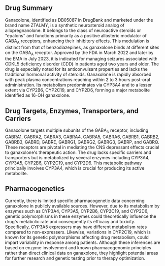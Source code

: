 ## Drug Summary
Ganaxolone, identified as DB05087 in DrugBank and marketed under the brand name ZTALMY, is a synthetic neurosteroid analog of allopregnanolone. It belongs to the class of neuroactive steroids or "epalons" and functions primarily as a positive allosteric modulator of GABA<sub>A</sub> receptors, enhancing their inhibitory effects. This modulation is distinct from that of benzodiazepines, as ganaxolone binds at different sites on the GABA<sub>A</sub> receptor. Approved by the FDA in March 2022 and later by the EMA in July 2023, it is indicated for managing seizures associated with CDKL5 deficiency disorder (CDD) in patients aged two years and older. The drug is especially noted for its anticonvulsant properties and lacks the traditional hormonal activity of steroids. Ganaxolone is rapidly absorbed with peak plasma concentrations reaching within 2 to 3 hours post-oral administration. Its metabolism predominates via CYP3A4 and to a lesser extent via CYP2B6, CYP2C19, and CYP2D6, forming a major metabolite identified as 16-OH ganaxolone.

## Drug Targets, Enzymes, Transporters, and Carriers
Ganaxolone targets multiple subunits of the GABA<sub>A</sub> receptor, including GABRA1, GABRA2, GABRA3, GABRA4, GABRA5, GABRA6, GABRB1, GABRB2, GABRB3, GABRD, GABRE, GABRG1, GABRG2, GABRG3, GABRP, and GABRQ. These receptors are pivotal in mediating the CNS depressant effects crucial to ganaxolone's therapeutic action. The drug lacks specific carriers and transporters but is metabolized by several enzymes including CYP3A4, CYP3A5, CYP2B6, CYP2C19, and CYP2D6. This metabolic pathway principally involves CYP3A4, which is crucial for producing its active metabolite.

## Pharmacogenetics
Currently, there is limited specific pharmacogenetic data concerning ganaxolone in publicly available sources. However, due to its metabolism by enzymes such as CYP3A4, CYP3A5, CYP2B6, CYP2C19, and CYP2D6, genetic polymorphisms in these enzymes could theoretically influence the drug's metabolic rate and consequently its efficacy and toxicity. Specifically, CYP3A5 expressers may have different metabolism rates compared to non-expressers. Likewise, variations in CYP2C19, which is known for its genetic polymorphisms affecting drug metabolism, could impart variability in response among patients. Although these inferences are based on enzyme involvement and known pharmacogenomic principles rather than direct clinical data on ganaxolone, they highlight potential areas for further research and genetic testing prior to therapy optimization.
